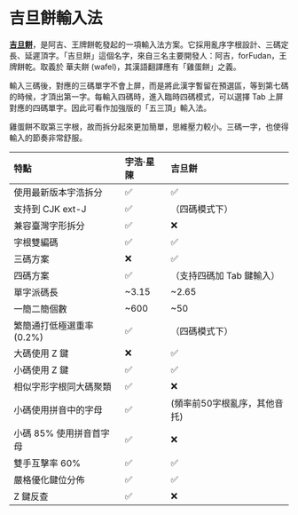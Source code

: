 # 吉旦餅輸入法

[**吉旦餅**](https://lost-melody.github.io/wafel)，是阿吉、王牌餅乾發起的一項輸入法方案。它採用亂序字根設計、三碼定長、延遲頂字。「吉旦餅」這個名字，來自三名主要開發人：阿吉，forFudan，王牌餅乾。取義於 華夫餅 (wafel)，其漢語翻譯應有「雞蛋餅」之義。

輸入三碼後，對應的三碼單字不會上屏，而是將此漢字暫留在預選區，等到第七碼的時候，才頂出第一字。每輸入四碼時，進入臨時四碼模式，可以選擇 Tab 上屏對應的四碼單字。因此可看作加強版的「五三頂」輸入法。

雞蛋餅不取第三字根，故而拆分起來更加簡單，思維壓力較小。三碼一字，也使得輸入的節奏非常舒服。

| 特點                      | 宇浩·星陳 | 吉旦餅                       |
| :------------------------ | :-------- | :--------------------------- |
| 使用最新版本宇浩拆分      | ✅         | ✅                            |
| 支持到 CJK ext-J          | ✅         | （四碼模式下）               |
| 兼容臺灣字形拆分          | ✅         | ❌                            |
| 字根雙編碼                | ✅         | ✅                            |
| 三碼方案                  | ❌         | ✅                            |
| 四碼方案                  | ✅         | （支持四碼加 Tab 鍵輸入）    |
| 單字派碼長                | ~3.15     | ~2.65                        |
| 一簡二簡個數              | ~600      | ~50                          |
| 繁簡通打低極選重率 (0.2%) | ✅         | （四碼模式下）               |
| 大碼使用 Z 鍵             | ❌         | ✅                            |
| 小碼使用 Z 鍵             | ✅         | ✅                            |
| 相似字形字根同大碼聚類    | ✅         | ❌                            |
| 小碼使用拼音中的字母      | ✅         | (頻率前50字根亂序，其他音托) |
| 小碼 85% 使用拼音首字母   | ✅         | ❌                            |
| 雙手互擊率 60%            | ✅         | ✅                            |
| 嚴格優化鍵位分佈          | ✅         | ✅                            |
| Z 鍵反查                  | ✅         | ❌                            |

